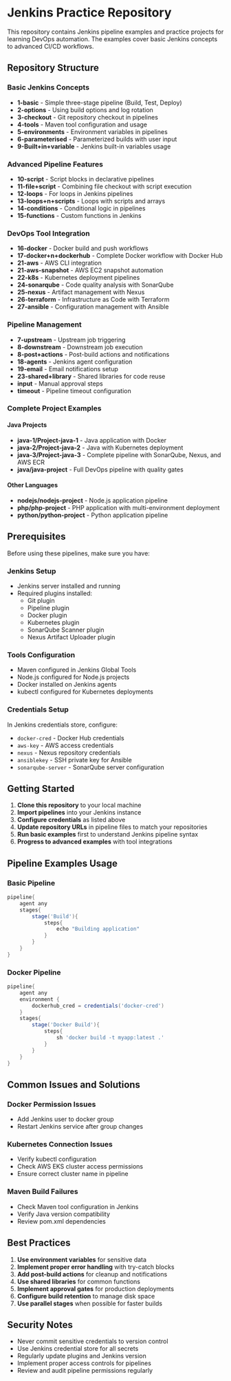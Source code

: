 # Jenkins Practice Repository

This repository contains Jenkins pipeline examples and practice projects for learning DevOps automation. The examples cover basic Jenkins concepts to advanced CI/CD workflows.

## Repository Structure

### Basic Jenkins Concepts
- **1-basic** - Simple three-stage pipeline (Build, Test, Deploy)
- **2-options** - Using build options and log rotation
- **3-checkout** - Git repository checkout in pipelines
- **4-tools** - Maven tool configuration and usage
- **5-environments** - Environment variables in pipelines
- **6-parameterised** - Parameterized builds with user input
- **9-Built+in+variable** - Jenkins built-in variables usage

### Advanced Pipeline Features
- **10-script** - Script blocks in declarative pipelines
- **11-file+script** - Combining file checkout with script execution
- **12-loops** - For loops in Jenkins pipelines
- **13-loops+n+scripts** - Loops with scripts and arrays
- **14-conditions** - Conditional logic in pipelines
- **15-functions** - Custom functions in Jenkins

### DevOps Tool Integration
- **16-docker** - Docker build and push workflows
- **17-docker+n+dockerhub** - Complete Docker workflow with Docker Hub
- **21-aws** - AWS CLI integration
- **21-aws-snapshot** - AWS EC2 snapshot automation
- **22-k8s** - Kubernetes deployment pipelines
- **24-sonarqube** - Code quality analysis with SonarQube
- **25-nexus** - Artifact management with Nexus
- **26-terraform** - Infrastructure as Code with Terraform
- **27-ansible** - Configuration management with Ansible

### Pipeline Management
- **7-upstream** - Upstream job triggering
- **8-downstream** - Downstream job execution
- **8-post+actions** - Post-build actions and notifications
- **18-agents** - Jenkins agent configuration
- **19-email** - Email notifications setup
- **23-shared+library** - Shared libraries for code reuse
- **input** - Manual approval steps
- **timeout** - Pipeline timeout configuration

### Complete Project Examples

#### Java Projects
- **java-1/Project-java-1** - Java application with Docker
- **java-2/Project-java-2** - Java with Kubernetes deployment
- **java-3/Project-java-3** - Complete pipeline with SonarQube, Nexus, and AWS ECR
- **java/java-project** - Full DevOps pipeline with quality gates

#### Other Languages
- **nodejs/nodejs-project** - Node.js application pipeline
- **php/php-project** - PHP application with multi-environment deployment
- **python/python-project** - Python application pipeline

## Prerequisites

Before using these pipelines, make sure you have:

### Jenkins Setup
- Jenkins server installed and running
- Required plugins installed:
  - Git plugin
  - Pipeline plugin
  - Docker plugin
  - Kubernetes plugin
  - SonarQube Scanner plugin
  - Nexus Artifact Uploader plugin

### Tools Configuration
- Maven configured in Jenkins Global Tools
- Node.js configured for Node.js projects
- Docker installed on Jenkins agents
- kubectl configured for Kubernetes deployments

### Credentials Setup
In Jenkins credentials store, configure:
- `docker-cred` - Docker Hub credentials
- `aws-key` - AWS access credentials
- `nexus` - Nexus repository credentials
- `ansiblekey` - SSH private key for Ansible
- `sonarqube-server` - SonarQube server configuration

## Getting Started

1. **Clone this repository** to your local machine
2. **Import pipelines** into your Jenkins instance
3. **Configure credentials** as listed above
4. **Update repository URLs** in pipeline files to match your repositories
5. **Run basic examples** first to understand Jenkins pipeline syntax
6. **Progress to advanced examples** with tool integrations

## Pipeline Examples Usage

### Basic Pipeline
```groovy
pipeline{
    agent any
    stages{
        stage('Build'){
            steps{
                echo "Building application"
            }
        }
    }
}
```

### Docker Pipeline
```groovy
pipeline{
    agent any
    environment {
        dockerhub_cred = credentials('docker-cred')
    }
    stages{
        stage('Docker Build'){
            steps{
                sh 'docker build -t myapp:latest .'
            }
        }
    }
}
```

## Common Issues and Solutions

### Docker Permission Issues
- Add Jenkins user to docker group
- Restart Jenkins service after group changes

### Kubernetes Connection Issues
- Verify kubectl configuration
- Check AWS EKS cluster access permissions
- Ensure correct cluster name in pipeline

### Maven Build Failures
- Check Maven tool configuration in Jenkins
- Verify Java version compatibility
- Review pom.xml dependencies

## Best Practices

1. **Use environment variables** for sensitive data
2. **Implement proper error handling** with try-catch blocks
3. **Add post-build actions** for cleanup and notifications
4. **Use shared libraries** for common functions
5. **Implement approval gates** for production deployments
6. **Configure build retention** to manage disk space
7. **Use parallel stages** when possible for faster builds


## Security Notes

- Never commit sensitive credentials to version control
- Use Jenkins credential store for all secrets
- Regularly update plugins and Jenkins version
- Implement proper access controls for pipelines
- Review and audit pipeline permissions regularly
